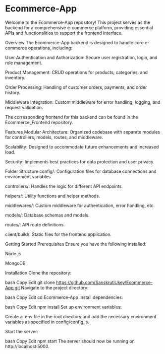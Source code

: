 # Ecommerce-App

Welcome to the Ecommerce-App repository! This project serves as the backend for a comprehensive e-commerce platform, providing essential APIs and functionalities to support the frontend interface.

Overview
The Ecommerce-App backend is designed to handle core e-commerce operations, including:

User Authentication and Authorization: Secure user registration, login, and role management.

Product Management: CRUD operations for products, categories, and inventory.

Order Processing: Handling of customer orders, payments, and order history.

Middleware Integration: Custom middleware for error handling, logging, and request validation.

The corresponding frontend for this backend can be found in the Ecommerce_Frontend repository.

Features
Modular Architecture: Organized codebase with separate modules for controllers, models, routes, and middleware.

Scalability: Designed to accommodate future enhancements and increased load.

Security: Implements best practices for data protection and user privacy.

Folder Structure
config/: Configuration files for database connections and environment variables.

controllers/: Handles the logic for different API endpoints.

helpers/: Utility functions and helper methods.

middlewares/: Custom middleware for authentication, error handling, etc.

models/: Database schemas and models.

routes/: API route definitions.

client/build/: Static files for the frontend application.

Getting Started
Prerequisites
Ensure you have the following installed:

Node.js

MongoDB

Installation
Clone the repository:

bash
Copy
Edit
git clone https://github.com/SanskrutiUkey/Ecommerce-App.git
Navigate to the project directory:

bash
Copy
Edit
cd Ecommerce-App
Install dependencies:

bash
Copy
Edit
npm install
Set up environment variables:

Create a .env file in the root directory and add the necessary environment variables as specified in config/config.js.

Start the server:

bash
Copy
Edit
npm start
The server should now be running on http://localhost:5000.

